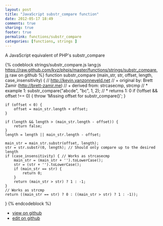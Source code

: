 ```yaml
---
layout: post
title: "JavaScript substr_compare function"
date: 2012-05-17 18:49
comments: true
sharing: true
footer: true
permalink: functions/substr_compare
categories: [functions, strings ]
---
```

A JavaScript equivalent of PHP's substr_compare
<!-- more -->
{% codeblock strings/substr_compare.js lang:js https://raw.github.com/kvz/phpjs/master/functions/strings/substr_compare.js raw on github %}
function substr_compare (main_str, str, offset, length, case_insensitivity) {
    // http://kevin.vanzonneveld.net
    // +   original by: Brett Zamir (http://brett-zamir.me)
    // +   derived from: strcasecmp, strcmp
    // *     example 1: substr_compare("abcde", "bc", 1, 2);
    // *     returns 1: 0
    if (!offset && offset !== 0) {
        throw 'Missing offset for substr_compare()';
    }

    if (offset < 0) {
        offset = main_str.length + offset;
    }

    if (length && length > (main_str.length - offset)) {
        return false;
    }
    length = length || main_str.length - offset;

    main_str = main_str.substr(offset, length);
    str = str.substr(0, length); // Should only compare up to the desired length
    if (case_insensitivity) { // Works as strcasecmp
        main_str = (main_str + '').toLowerCase();
        str = (str + '').toLowerCase();
        if (main_str == str) {
            return 0;
        }
        return (main_str > str) ? 1 : -1;
    }
    // Works as strcmp
    return ((main_str == str) ? 0 : ((main_str > str) ? 1 : -1));
}
{% endcodeblock %}
<ul>
 <li><a href="https://github.com/kvz/phpjs/blob/master/functions/strings/substr_compare.js">view on github</a></li>
 <li><a href="https://github.com/kvz/phpjs/edit/master/functions/strings/substr_compare.js">edit on github</a></li>
</ul>
